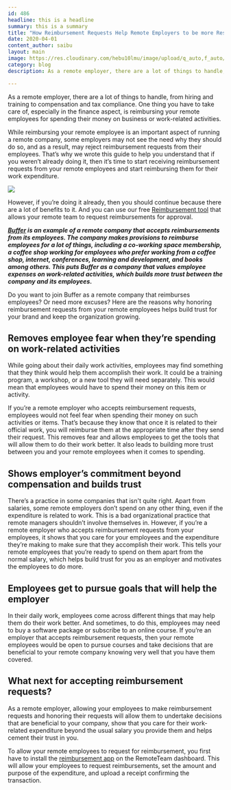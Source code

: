 ```yaml
---
id: 486
headline: this is a headline
summary: this is a summary
title: "How Reimbursement Requests Help Remote Employers to be more Respected and Trusted?"
date: 2020-04-01
content_author: saibu
layout: main
image: https://res.cloudinary.com/hebu10lmu/image/upload/q_auto,f_auto/54.80.5.68/Remote_Respect_kuhotm.png
category: blog
description: As a remote employer, there are a lot of things to handle, from hiring and training to compensation and tax compliance. One thing you have to take care of, especially in the finance aspect, is reimbursing your remote employees for spending their money on business or work-related activities.

---
```


As a remote employer, there are a lot of things to handle, from hiring and training to compensation and tax compliance. One thing you have to take care of, especially in the finance aspect, is reimbursing your remote employees for spending their money on business or work-related activities.

While reimbursing your remote employee is an important aspect of running a remote company, some employers may not see the need why they should do so, and as a result, may reject reimbursement requests from their employees. That’s why we wrote this guide to help you understand that if you weren’t already doing it, then it’s time to start receiving reimbursement requests from your remote employees and start reimbursing them for their work expenditure.

<img loading="lazy" class="aligncenter" src="https://res.cloudinary.com/hebu10lmu/image/upload/q_auto,f_auto/54.80.5.68/Remote_Respect_kuhotm.png" />

However, if you’re doing it already, then you should continue because there are a lot of benefits to it. And you can use our free <a href="https://www.remoteteam.com/reimbursement/" target="_blank" rel="noopener noreferrer">Reimbursement tool</a> that allows your remote team to request reimbursements for approval.

<strong><em><a href="https://open.buffer.com/benefits-remote-company/" target="_blank" rel="noopener noreferrer">Buffer</a> is an example of a remote company that accepts reimbursements from its employees. The company makes provisions to reimburse employees for a lot of things, including a co-working space membership, a coffee shop working for employees who prefer working from a coffee shop, internet, conferences, learning and development, and books among others. This puts Buffer as a company that values employee expenses on work-related activities, which builds more trust between the company and its employees.</em> </strong>

Do you want to join Buffer as a remote company that reimburses employees? Or need more excuses? Here are the reasons why honoring reimbursement requests from your remote employees helps build trust for your brand and keep the organization growing.
<h2>Removes employee fear when they’re spending on work-related activities</h2>
While going about their daily work activities, employees may find something that they think would help them accomplish their work. It could be a training program, a workshop, or a new tool they will need separately. This would mean that employees would have to spend their money on this item or activity.

If you’re a remote employer who accepts reimbursement requests, employees would not feel fear when spending their money on such activities or items. That’s because they know that once it is related to their official work, you will reimburse them at the appropriate time after they send their request. This removes fear and allows employees to get the tools that will allow them to do their work better. It also leads to building more trust between you and your remote employees when it comes to spending.
<h2>Shows employer’s commitment beyond compensation and builds trust</h2>
There’s a practice in some companies that isn't quite right. Apart from salaries, some remote employers don’t spend on any other thing, even if the expenditure is related to work. This is a bad organizational practice that remote managers shouldn’t involve themselves in. However, if you’re a remote employer who accepts reimbursement requests from your employees, it shows that you care for your employees and the expenditure they’re making to make sure that they accomplish their work. This tells your remote employees that you’re ready to spend on them apart from the normal salary, which helps build trust for you as an employer and motivates the employees to do more.
<h2>Employees get to pursue goals that will help the employer</h2>
In their daily work, employees come across different things that may help them do their work better. And sometimes, to do this, employees may need to buy a software package or subscribe to an online course. If you’re an employer that accepts reimbursement requests, then your remote employees would be open to pursue courses and take decisions that are beneficial to your remote company knowing very well that you have them covered.
<h2>What next for accepting reimbursement requests?</h2>
As a remote employer, allowing your employees to make reimbursement requests and honoring their requests will allow them to undertake decisions that are beneficial to your company, show that you care for their work-related expenditure beyond the usual salary you provide them and helps cement their trust in you.

To allow your remote employees to request for reimbursement, you first have to install the <a href="https://www.remoteteam.com/reimbursement/" target="_blank" rel="noopener noreferrer">reimbursement app</a> on the RemoteTeam dashboard. This will allow your employees to request reimbursements, set the amount and purpose of the expenditure, and upload a receipt confirming the transaction.